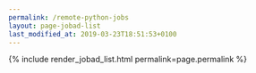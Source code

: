 ```yaml
---
permalink: /remote-python-jobs
layout: page-jobad-list
last_modified_at: 2019-03-23T18:51:53+0100
---
```

{% include render_jobad_list.html permalink=page.permalink %}
